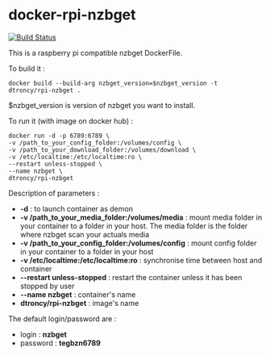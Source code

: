 # docker-rpi-nzbget

[![Build Status](https://travis-ci.org/dtroncy/docker-rpi-nzbget.svg?branch=master)](https://travis-ci.org/dtroncy/docker-rpi-nzbget)

This is a raspberry pi compatible nzbget DockerFile.

To build it :

    docker build --build-arg nzbget_version=$nzbget_version -t dtroncy/rpi-nzbget .

$nzbget_version is version of nzbget you want to install.

To run it (with image on docker hub) :

    docker run -d -p 6789:6789 \
    -v /path_to_your_config_folder:/volumes/config \
    -v /path_to_your_download_folder:/volumes/download \
    -v /etc/localtime:/etc/localtime:ro \
    --restart unless-stopped \
    --name nzbget \
    dtroncy/rpi-nzbget

Description of parameters :
  - **-d** : to launch container as demon
  - **-v /path_to_your_media_folder:/volumes/media** : mount media folder in your container to a folder in your host. The media folder is the folder where nzbget scan your actuals media
  - **-v /path_to_your_config_folder:/volumes/config** : mount config folder in your container to a folder in your host
  - **-v /etc/localtime:/etc/localtime:ro** : synchronise time between host and container
  - **--restart unless-stopped** : restart the container unless it has been stopped by user
  - **--name nzbget** : container's name
  - **dtroncy/rpi-nzbget** : image's name

The default login/password are :
  - login : **nzbget**
  - password : **tegbzn6789**
